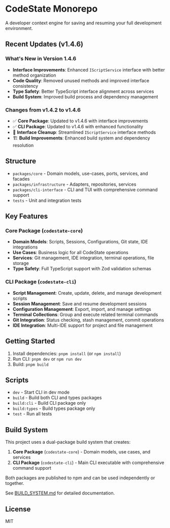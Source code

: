 # CodeState Monorepo

A developer context engine for saving and resuming your full development environment.

## Recent Updates (v1.4.6)

### What's New in Version 1.4.6
- **Interface Improvements**: Enhanced `IScriptService` interface with better method organization
- **Code Quality**: Removed unused methods and improved interface consistency
- **Type Safety**: Better TypeScript interface alignment across services
- **Build System**: Improved build process and dependency management

### Changes from v1.4.2 to v1.4.6
- ✅ **Core Package**: Updated to v1.4.6 with interface improvements
- ✅ **CLI Package**: Updated to v1.4.6 with enhanced functionality
- 🔧 **Interface Cleanup**: Streamlined `IScriptService` interface methods
- 🏗️ **Build Improvements**: Enhanced build system and dependency resolution

## Structure

- `packages/core` - Domain models, use-cases, ports, services, and facades
- `packages/infrastructure` - Adapters, repositories, services
- `packages/cli-interface` - CLI and TUI with comprehensive command support
- `tests` - Unit and integration tests

## Key Features

### Core Package (`codestate-core`)
- **Domain Models**: Scripts, Sessions, Configurations, Git state, IDE integrations
- **Use Cases**: Business logic for all CodeState operations
- **Services**: Git management, IDE integration, terminal operations, file storage
- **Type Safety**: Full TypeScript support with Zod validation schemas

### CLI Package (`codestate-cli`)
- **Script Management**: Create, update, delete, and manage development scripts
- **Session Management**: Save and resume development sessions
- **Configuration Management**: Export, import, and manage settings
- **Terminal Collections**: Group and execute related terminal commands
- **Git Integration**: Status checking, stash management, commit operations
- **IDE Integration**: Multi-IDE support for project and file management

## Getting Started

1. Install dependencies: `pnpm install` (or `npm install`)
2. Run CLI: `pnpm dev` or `npm run dev`
3. Build: `pnpm build`

## Scripts

- `dev` - Start CLI in dev mode
- `build` - Build both CLI and types packages
- `build:cli` - Build CLI package only
- `build:types` - Build types package only
- `test` - Run all tests

## Build System

This project uses a dual-package build system that creates:
1. **Core Package** (`codestate-core`) - Domain models, use cases, and services
2. **CLI Package** (`codestate-cli`) - Main CLI executable with comprehensive command support

Both packages are published to npm and can be used independently or together.

See [BUILD_SYSTEM.md](./BUILD_SYSTEM.md) for detailed documentation.

## License
MIT 